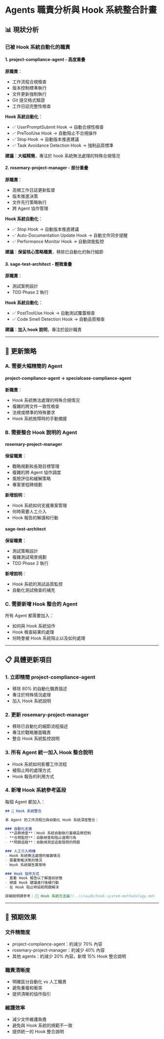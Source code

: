 # Agents 職責分析與 Hook 系統整合計畫

## 📊 現狀分析

### 已被 Hook 系統自動化的職責

#### 1. **project-compliance-agent** - 高度重疊
**原職責**：
- 工作流程合規檢查
- 版本控制標準執行
- 文件更新強制執行
- Git 提交格式驗證
- 工作日誌完整性檢查

**Hook 系統自動化**：
- ✅ UserPromptSubmit Hook → 自動合規性檢查
- ✅ PreToolUse Hook → 自動阻止不合規操作
- ✅ Stop Hook → 自動版本推進建議
- ✅ Task Avoidance Detection Hook → 強制品質標準

**建議**：**大幅精簡**，專注於 hook 系統無法處理的特殊合規情況

#### 2. **rosemary-project-manager** - 部分重疊
**原職責**：
- 高頻工作日誌更新監督
- 版本推進決策
- 文件先行策略執行
- 跨 Agent 協作管理

**Hook 系統自動化**：
- ✅ Stop Hook → 自動版本推進建議
- ✅ Auto-Documentation Update Hook → 自動文件同步提醒
- ✅ Performance Monitor Hook → 自動效能監控

**建議**：**保留核心策略職責**，移除已自動化的執行細節

#### 3. **sage-test-architect** - 輕微重疊
**原職責**：
- 測試案例設計
- TDD Phase 2 執行

**Hook 系統自動化**：
- ✅ PostToolUse Hook → 自動測試覆蓋檢查
- ✅ Code Smell Detection Hook → 自動品質檢查

**建議**：**加入 hook 說明**，專注於設計職責

---

## 🔄 更新策略

### A. 需要大幅精簡的 Agent

#### **project-compliance-agent** → **specialcase-compliance-agent**
**新職責**：
- Hook 系統無法處理的特殊合規情況
- 複雜的跨文件一致性檢查
- 法規或標準的特殊要求
- Hook 系統故障時的手動備援

### B. 需要整合 Hook 說明的 Agent

#### **rosemary-project-manager**
**保留職責**：
- 戰略規劃和長期目標管理
- 複雜的跨 Agent 協作調度
- 風險評估和緩解策略
- 專案里程碑規劃

**新增說明**：
- Hook 系統如何支援專案管理
- 何時需要人工介入
- Hook 報告的解讀和行動

#### **sage-test-architect**
**保留職責**：
- 測試策略設計
- 複雜測試場景規劃
- TDD Phase 2 執行

**新增說明**：
- Hook 系統的測試品質監控
- 自動化測試檢查的補充

### C. 需要新增 Hook 整合的 Agent

所有 Agent 都需要加入：
- 如何與 Hook 系統協作
- Hook 檢查結果的處理
- 何時會被 Hook 系統阻止以及如何處理

---

## 📋 具體更新項目

### 1. 立即精簡 project-compliance-agent
- 移除 80% 的自動化職責描述
- 專注於特殊情況處理
- 加入 Hook 系統說明

### 2. 更新 rosemary-project-manager
- 移除已自動化的細節流程描述
- 專注於戰略層面職責
- 整合 Hook 系統監控說明

### 3. 所有 Agent 統一加入 Hook 整合說明
- Hook 系統如何影響工作流程
- 被阻止時的處理方式
- Hook 報告的利用方式

### 4. 新增 Hook 系統參考區段
每個 Agent 都加入：
```markdown
## 🤖 Hook 系統整合

本 Agent 的工作流程已與自動化 Hook 系統深度整合：

### 自動化支援
- **品質檢查**：Hook 系統自動執行基礎品質控制
- **合規監控**：自動檢查和阻止違規行為
- **問題追蹤**：自動偵測並追蹤發現的問題

### 人工介入時機
- Hook 系統無法處理的複雜情況
- 需要策略決策的情況
- Hook 系統報告異常時

### Hook 協作方式
- 查看 Hook 報告以了解當前狀態
- 根據 Hook 建議進行後續行動
- 在 Hook 阻止時協助問題解決

詳細說明請參考：[🚀 Hook 系統方法論](../claude/hook-system-methodology.md)
```

---

## 🎯 預期效果

### 文件精簡度
- project-compliance-agent：約減少 70% 內容
- rosemary-project-manager：約減少 40% 內容
- 其他 agents：約減少 20% 內容，新增 15% Hook 整合說明

### 職責清晰度
- 明確區分自動化 vs 人工職責
- 避免重複和衝突
- 提供清晰的協作指引

### 維護效率
- 減少文件維護負擔
- 避免與 Hook 系統的規範不一致
- 提供統一的 Hook 整合說明